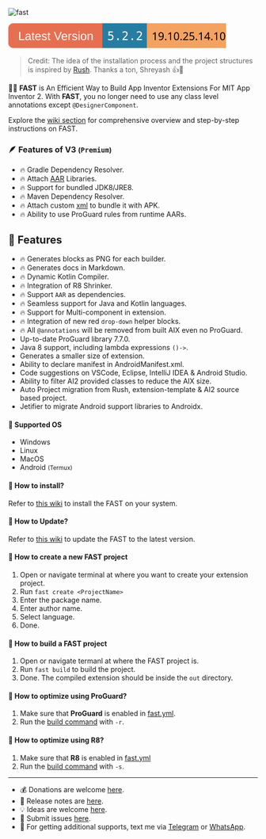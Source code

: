 ![fast](https://github.com/user-attachments/assets/1af854f5-fdb8-493a-8f07-be58ed8c2af3)

<img src="https://raw.githubusercontent.com/jewelshkjony/fast-cli/refs/heads/main/schema/version.svg" alt="Version Badge"/>

> Credit: The idea of the installation process and the project structures is inspired by [Rush](https://github.com/shreyashsaitwal/rush-cli/tree/main). Thanks a ton, Shreyash 👍🎁

🏃‍♂️ **FAST** is An Efficient Way to Build App Inventor Extensions For MIT App Inventor 2. With **FAST**, you no longer need to use any class level annotations except `@DesignerComponent`.

Explore the [wiki section](https://github.com/jewelshkjony/fast-cli/wiki) for comprehensive overview and step-by-step instructions on FAST.

### 🪶 Features of V3 <small>(<kbd>Premium</kbd>)</small>
- 🔥 Gradle Dependency Resolver.
- 🔥 Attach [AAR](https://github.com/mit-cml/appinventor-sources/pull/2230) Libraries.
- 🔥 Support for bundled JDK8/JRE8.
- 🔥 Maven Dependency Resolver.
- 🔥 Attach custom [xml](https://github.com/mit-cml/appinventor-sources/pull/3292) to bundle it with APK.
- 🔥 Ability to use ProGuard rules from runtime AARs.

## 🌟 Features
- 🔥 Generates blocks as PNG for each builder.
- 🔥 Generates docs in Markdown.
- 🔥 Dynamic Kotlin Compiler.
- 🔥 Integration of R8 Shrinker.
- 🔥 Support `AAR` as dependencies.
- 🔥 Seamless support for Java and Kotlin languages.
- 🔥 Support for Multi-component in extension.
- 🔥 Integration of new red <small><kbd>drop-down</kbd></small> helper blocks.
- 🔥 All `@annotations` will be removed from built AIX even no ProGuard.
- Up-to-date ProGuard library 7.7.0.
- Java 8 support, including lambda expressions `()->`.
- Generates a smaller size of extension.
- Ability to declare manifest in AndroidManifest.xml.
- Code suggestions on VSCode, Eclipse, IntelliJ IDEA & Android Studio.
- Ability to filter AI2 provided classes to reduce the AIX size.
- Auto Project migration from Rush, extension-template & AI2 source based project.
- Jetifier to migrate Android support libraries to Androidx.

#### 🤝 Supported OS
- Windows
- Linux
- MacOS
- Android <small>(Termux)</small>

#### 🤔 How to install?
Refer to [this wiki](https://github.com/jewelshkjony/fast-cli/wiki/Installation) to  install the FAST on your system.

#### 🤔 How to Update?
Refer to [this wiki](https://github.com/jewelshkjony/fast-cli/wiki/Upgradation) to update the FAST to the latest version.

#### 🤔 How to create a new FAST project
1. Open or navigate terminal at where you want to create your extension project.
2. Run `fast create <ProjectName>`
3. Enter the package name.
4. Enter author name.
5. Select language.
6. Done.

#### 🤔 How to build a FAST project
1. Open or navigate termanl at where the FAST project is.
2. Run `fast build` to build the project.
3. Done. The compiled extension should be inside the `out` directory.

#### 🤔 How to optimize using ProGuard?
1. Make sure that **ProGuard** is enabled in [fast.yml](https://github.com/jewelshkjony/fast-cli/wiki/Config%E2%80%90File%E2%80%90(fast.yml)).
2. Run the [build command](https://github.com/jewelshkjony/fast-cli/wiki/Build%E2%80%90Command) with `-r`.

#### 🤔 How to optimize using R8?
1. Make sure that **R8** is enabled in [fast.yml](https://github.com/jewelshkjony/fast-cli/wiki/Config%E2%80%90File%E2%80%90(fast.yml))
2. Run the [build command](https://github.com/jewelshkjony/fast-cli/wiki/Build%E2%80%90Command) with `-s`.
* **

* 💰 Donations are welcome [here](https://buymeacoffee.com/jewelshkjony).
* 📝 Release notes are [here](https://github.com/jewelshkjony/fast-cli/blob/main/ReleaseNotes.md).
* 💡 Ideas are welcome [here](https://github.com/jewelshkjony/fast-cli/discussions).
* 🐛 Submit issues [here](https://github.com/jewelshkjony/fast-cli/issues).
* 🤝 For getting additional supports, text me via [Telegram](https://t.me/jewelshkjony) or [WhatsApp](https://wa.me/8801775668913).
